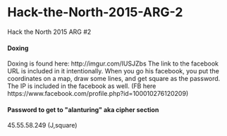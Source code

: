 # Hack-the-North-2015-ARG-2
Hack the North 2015 ARG #2

<h4> Doxing </h4>
Doxing is found here: http://imgur.com/IUSJZbs The link to the facebook URL is included in it intentionally. When you go his facebook, you put the coordinates on a map, draw some lines, and get square as the password. The IP is included in the facebook as well. (FB here https://www.facebook.com/profile.php?id=100010276120209)


<h4> Password to get to "alanturing" aka cipher section </h4>
45.55.58.249  (J,square)
